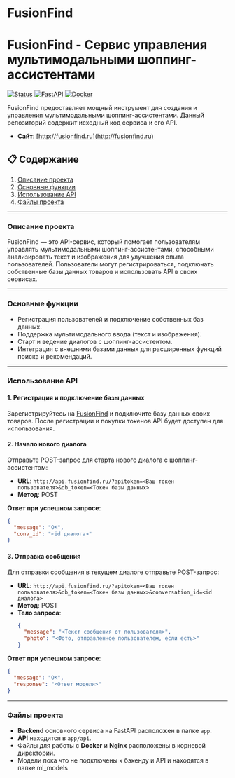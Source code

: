 ﻿# FusionFind


# FusionFind - Сервис управления мультимодальными шоппинг-ассистентами

[![Status](https://img.shields.io/badge/status-active-brightgreen)](http://fusionfind.ru)
[![FastAPI](https://img.shields.io/badge/framework-FastAPI-009688)](https://fastapi.tiangolo.com/)
[![Docker](https://img.shields.io/badge/docker-supported-blue)](https://www.docker.com/)

FusionFind предоставляет мощный инструмент для создания и управления мультимодальными шоппинг-ассистентами. Данный репозиторий содержит исходный код сервиса и его API.

- **Сайт**: [http://fusionfind.ru](http://fusionfind.ru)

## 📋 Содержание
1. [Описание проекта](#описание-проекта)
2. [Основные функции](#основные-функции)
3. [Использование API](#использование-api)
4. [Файлы проекта](#файлы-проекта)

---

### Описание проекта

FusionFind — это API-сервис, который помогает пользователям управлять мультимодальными шоппинг-ассистентами, способными анализировать текст и изображения для улучшения опыта пользователей. Пользователи могут регистрироваться, подключать собственные базы данных товаров и использовать API в своих сервисах.

---

### Основные функции

- Регистрация пользователей и подключение собственных баз данных.
- Поддержка мультимодального ввода (текст и изображения).
- Старт и ведение диалогов с шоппинг-ассистентом.
- Интеграция с внешними базами данных для расширенных функций поиска и рекомендаций.

---


### Использование API

#### 1. Регистрация и подключение базы данных

Зарегистрируйтесь на [FusionFind](http://fusionfind.ru) и подключите базу данных своих товаров. После регистрации и покупки токенов API будет доступен для использования.

#### 2. Начало нового диалога

Отправьте POST-запрос для старта нового диалога с шоппинг-ассистентом:

- **URL**: `http://api.fusionfind.ru/?apitoken=<Ваш токен пользователя>&db_token=<Токен базы данных>`
- **Метод**: POST

**Ответ при успешном запросе**:
```json
{
  "message": "OK",
  "conv_id": "<id диалога>"
}
```

#### 3. Отправка сообщения

Для отправки сообщения в текущем диалоге отправьте POST-запрос:

- **URL**: `http://api.fusionfind.ru/?apitoken=<Ваш токен пользователя>&db_token=<Токен базы данных>&conversation_id=<id диалога>`
- **Метод**: POST
- **Тело запроса**:
  ```json
  {
    "message": "<Текст сообщения от пользователя>",
    "photo": "<Фото, отправленное пользователем, если есть>"
  }
  ```
**Ответ при успешном запросе**:
```json
{
  "message": "OK",
  "response": "<Ответ модели>"
}
```
---

### Файлы проекта

- **Backend** основного сервиса на FastAPI расположен в папке `app`.
- **API** находится в `app/api`.
- Файлы для работы с **Docker** и **Nginx** расположены в корневой директории.
- Модели пока что не подключены к бэкенду и API и находятся в папке ml_models

